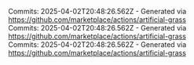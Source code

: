 Commits: 2025-04-02T20:48:26.562Z - Generated via https://github.com/marketplace/actions/artificial-grass
<br>
Commits: 2025-04-02T20:48:26.562Z - Generated via https://github.com/marketplace/actions/artificial-grass
<br>
Commits: 2025-04-02T20:48:26.562Z - Generated via https://github.com/marketplace/actions/artificial-grass
<br>
